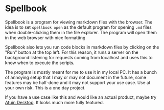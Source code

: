 # Spellbook

Spellbook is a program for viewing markdown files with the browser. The idea is to set `spellbook open` as the default program for opening `.md` files when double-clicking them in the file explorer. The program will open them in the web browser with nice formatting.

Spellbook also lets you run code blocks in markdown files by clicking on the "Run" button at the top left. For this reason, it runs a server on the background listening for requests coming from localhost and uses this to know when to execute the scripts.

The program is mostly meant for me to use it in my local PC. It has a bunch of annoying setup that I may or may not document in the future, some features may be half-done and it may not support your use case. Use at your own risk. This is a one day project.

If you have a use case like this and would like an actual product, maybe try [Atuin Desktop](https://blog.atuin.sh/atuin-desktop-runbooks-that-run/). It looks much more fully featured.
